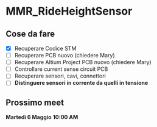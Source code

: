 # MMR_RideHeightSensor

## Cose da fare 
- [x] Recuperare Codice STM
- [ ] Recuperare PCB nuovo (chiedere Mary)
- [ ] Recuperare Altium Project PCB nuovo (chiedere Mary)
- [ ] Controllare current sense circuit PCB
- [ ] Recuperare sensori, cavi, connettori
- [ ] **Distinguere sensori in corrente da quelli in tensione**

## Prossimo meet
**Martedì 6 Maggio**
**10:00 AM**
